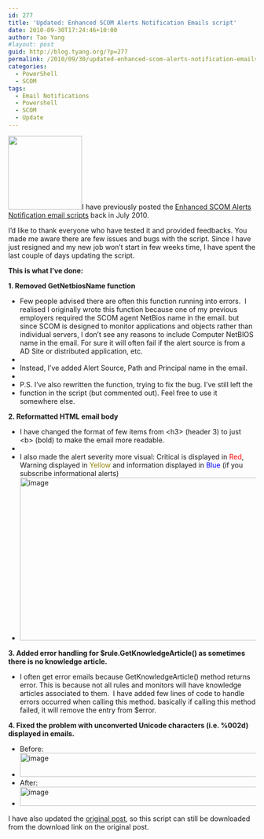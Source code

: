 ```yaml
---
id: 277
title: 'Updated: Enhanced SCOM Alerts Notification Emails script'
date: 2010-09-30T17:24:46+10:00
author: Tao Yang
#layout: post
guid: http://blog.tyang.org/?p=277
permalink: /2010/09/30/updated-enhanced-scom-alerts-notification-emails-script/
categories:
  - PowerShell
  - SCOM
tags:
  - Email Notifications
  - Powershell
  - SCOM
  - Update
---
```

<a href="http://blog.tyang.org/wp-content/uploads/2010/09/update.jpg"><img class="alignleft size-thumbnail wp-image-278" title="update" src="http://blog.tyang.org/wp-content/uploads/2010/09/update-150x150.jpg" alt="" width="150" height="150" /></a>I have previously posted the <a href="http://blog.tyang.org/2010/07/19/enhanced-scom-alerts-notification-emails/">Enhanced SCOM Alerts Notification email scripts</a> back in July 2010.

I’d like to thank everyone who have tested it and provided feedbacks. You made me aware there are few issues and bugs with the script. Since I have just resigned and my new job won’t start in few weeks time, I have spent the last couple of days updating the script.

<strong>This is what I’ve done:</strong>

<strong>1. Removed GetNetbiosName function</strong>
<ul>
	<li>Few people advised there are often this function running into errors.  I realised I originally wrote this function because one of my previous employers required the SCOM agent NetBios name in the email. but since SCOM is designed to monitor applications and objects rather than individual servers, I don’t see any reasons to include Computer NetBIOS name in the email. For sure it will often fail if the alert source is from a AD Site or distributed application, etc.</li>
	<li></li>
	<li>Instead, I’ve added Alert Source, Path and Principal name in the email.</li>
	<li></li>
	<li>P.S. I’ve also rewritten the function, trying to fix the bug. I’ve still left the</li>
	<li>function in the script (but commented out). Feel free to use it somewhere else.</li>
</ul>
<strong>2. Reformatted HTML email body</strong>
<ul>
	<li>I have changed the format of few items from &lt;h3&gt; (header 3) to just &lt;b&gt; (bold) to make the email more readable.</li>
	<li></li>
	<li>I also made the alert severity more visual: Critical is displayed in <span style="color: #ff0000;">Red</span>, Warning displayed in <span style="color: #928107;">Yellow</span> and information displayed in <span style="color: #0000ff;">Blue</span> (if you subscribe informational alerts)</li>
	<li><a href="http://blog.tyang.org/wp-content/uploads/2010/09/image15.png"><img style="display: inline; border: 0px;" title="image" src="http://blog.tyang.org/wp-content/uploads/2010/09/image_thumb15.png" border="0" alt="image" width="609" height="332" /></a></li>
</ul>
<strong>3. Added error handling for $rule.GetKnowledgeArticle() as sometimes there is no knowledge article.</strong>
<ul>
	<li>I often get error emails because GetKnowledgeArticle() method returns error. This is because not all rules and monitors will have knowledge articles associated to them.  I have added few lines of code to handle errors occurred when calling this method. basically if calling this method failed, it will remove the entry from $error.</li>
</ul>
<strong>4. Fixed the problem with unconverted Unicode characters (i.e. %002d)  displayed in emails.</strong>
<ul>
	<li>Before:</li>
	<li><a href="http://blog.tyang.org/wp-content/uploads/2010/09/image16.png"><img style="display: inline; border: 0px;" title="image" src="http://blog.tyang.org/wp-content/uploads/2010/09/image_thumb16.png" border="0" alt="image" width="610" height="49" /></a></li>
	<li>After:</li>
	<li><a href="http://blog.tyang.org/wp-content/uploads/2010/09/image17.png"><img style="display: inline; border: 0px;" title="image" src="http://blog.tyang.org/wp-content/uploads/2010/09/image_thumb17.png" border="0" alt="image" width="606" height="39" /></a></li>
</ul>
I have also updated the <a href="http://blog.tyang.org/2010/07/19/enhanced-scom-alerts-notification-emails/">original post</a>, so this script can still be downloaded from the download link on the original post.